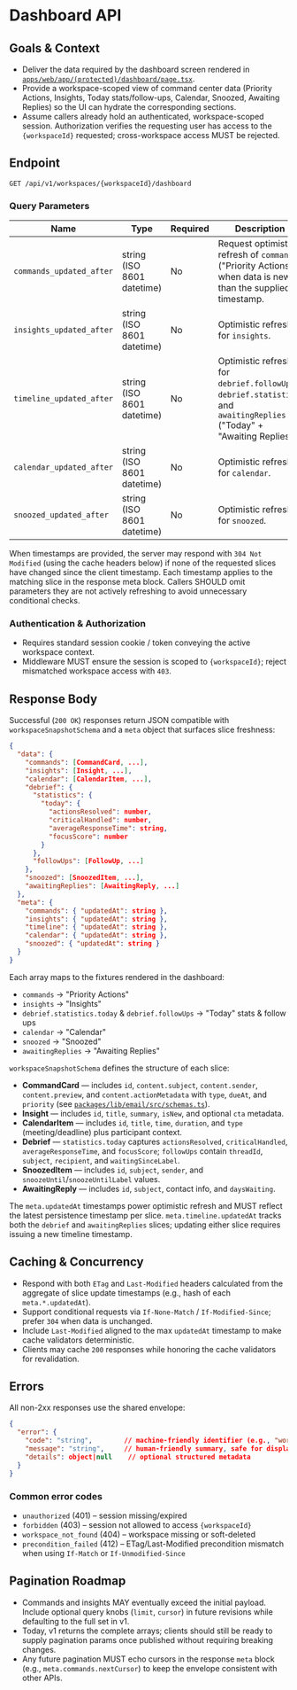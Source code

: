# Dashboard API

## Goals & Context
- Deliver the data required by the dashboard screen rendered in [`apps/web/app/(protected)/dashboard/page.tsx`](../../apps/web/app/(protected)/dashboard/page.tsx).
- Provide a workspace-scoped view of command center data (Priority Actions, Insights, Today stats/follow-ups, Calendar, Snoozed, Awaiting Replies) so the UI can hydrate the corresponding sections.
- Assume callers already hold an authenticated, workspace-scoped session. Authorization verifies the requesting user has access to the `{workspaceId}` requested; cross-workspace access MUST be rejected.

## Endpoint
`GET /api/v1/workspaces/{workspaceId}/dashboard`

### Query Parameters
| Name | Type | Required | Description |
| --- | --- | --- | --- |
| `commands_updated_after` | string (ISO 8601 datetime) | No | Request optimistic refresh of `commands` ("Priority Actions") when data is newer than the supplied timestamp. |
| `insights_updated_after` | string (ISO 8601 datetime) | No | Optimistic refresh for `insights`. |
| `timeline_updated_after` | string (ISO 8601 datetime) | No | Optimistic refresh for `debrief.followUps`, `debrief.statistics`, and `awaitingReplies` ("Today" + "Awaiting Replies"). |
| `calendar_updated_after` | string (ISO 8601 datetime) | No | Optimistic refresh for `calendar`. |
| `snoozed_updated_after` | string (ISO 8601 datetime) | No | Optimistic refresh for `snoozed`. |

When timestamps are provided, the server may respond with `304 Not Modified` (using the cache headers below) if none of the requested slices have changed since the client timestamp. Each timestamp applies to the matching slice in the response meta block. Callers SHOULD omit parameters they are not actively refreshing to avoid unnecessary conditional checks.

### Authentication & Authorization
- Requires standard session cookie / token conveying the active workspace context.
- Middleware MUST ensure the session is scoped to `{workspaceId}`; reject mismatched workspace access with `403`.

## Response Body
Successful (`200 OK`) responses return JSON compatible with `workspaceSnapshotSchema` and a `meta` object that surfaces slice freshness:

```json
{
  "data": {
    "commands": [CommandCard, ...],
    "insights": [Insight, ...],
    "calendar": [CalendarItem, ...],
    "debrief": {
      "statistics": {
        "today": {
          "actionsResolved": number,
          "criticalHandled": number,
          "averageResponseTime": string,
          "focusScore": number
        }
      },
      "followUps": [FollowUp, ...]
    },
    "snoozed": [SnoozedItem, ...],
    "awaitingReplies": [AwaitingReply, ...]
  },
  "meta": {
    "commands": { "updatedAt": string },
    "insights": { "updatedAt": string },
    "timeline": { "updatedAt": string },
    "calendar": { "updatedAt": string },
    "snoozed": { "updatedAt": string }
  }
}
```

Each array maps to the fixtures rendered in the dashboard:
- `commands` → "Priority Actions"
- `insights` → "Insights"
- `debrief.statistics.today` & `debrief.followUps` → "Today" stats & follow ups
- `calendar` → "Calendar"
- `snoozed` → "Snoozed"
- `awaitingReplies` → "Awaiting Replies"

`workspaceSnapshotSchema` defines the structure of each slice:

- **CommandCard** — includes `id`, `content.subject`, `content.sender`, `content.preview`, and `content.actionMetadata` with `type`, `dueAt`, and `priority` (see [`packages/lib/email/src/schemas.ts`](../../packages/lib/email/src/schemas.ts)).
- **Insight** — includes `id`, `title`, `summary`, `isNew`, and optional `cta` metadata.
- **CalendarItem** — includes `id`, `title`, `time`, `duration`, and `type` (meeting/deadline) plus participant context.
- **Debrief** — `statistics.today` captures `actionsResolved`, `criticalHandled`, `averageResponseTime`, and `focusScore`; `followUps` contain `threadId`, `subject`, `recipient`, and `waitingSinceLabel`.
- **SnoozedItem** — includes `id`, `subject`, `sender`, and `snoozeUntil`/`snoozeUntilLabel` values.
- **AwaitingReply** — includes `id`, `subject`, contact info, and `daysWaiting`.

The `meta.updatedAt` timestamps power optimistic refresh and MUST reflect the latest persistence timestamp per slice. `meta.timeline.updatedAt` tracks both the `debrief` and `awaitingReplies` slices; updating either slice requires issuing a new timeline timestamp.

## Caching & Concurrency
- Respond with both `ETag` and `Last-Modified` headers calculated from the aggregate of slice update timestamps (e.g., hash of each `meta.*.updatedAt`).
- Support conditional requests via `If-None-Match` / `If-Modified-Since`; prefer `304` when data is unchanged.
- Include `Last-Modified` aligned to the max `updatedAt` timestamp to make cache validators deterministic.
- Clients may cache `200` responses while honoring the cache validators for revalidation.

## Errors
All non-2xx responses use the shared envelope:

```json
{
  "error": {
    "code": "string",        // machine-friendly identifier (e.g., "workspace_not_found")
    "message": "string",     // human-friendly summary, safe for display
    "details": object|null    // optional structured metadata
  }
}
```

### Common error codes
- `unauthorized` (401) – session missing/expired
- `forbidden` (403) – session not allowed to access `{workspaceId}`
- `workspace_not_found` (404) – workspace missing or soft-deleted
- `precondition_failed` (412) – ETag/Last-Modified precondition mismatch when using `If-Match` or `If-Unmodified-Since`

## Pagination Roadmap
- Commands and insights MAY eventually exceed the initial payload. Include optional query knobs (`limit`, `cursor`) in future revisions while defaulting to the full set in v1.
- Today, v1 returns the complete arrays; clients should still be ready to supply pagination params once published without requiring breaking changes.
- Any future pagination MUST echo cursors in the response `meta` block (e.g., `meta.commands.nextCursor`) to keep the envelope consistent with other APIs.

